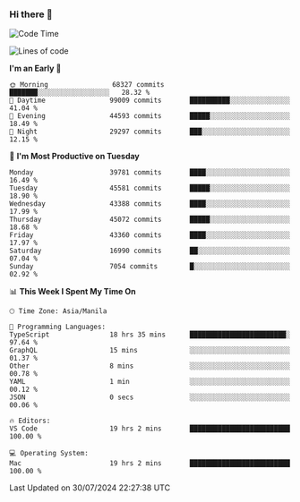 ### Hi there 👋

<!--START_SECTION:waka-->
![Code Time](http://img.shields.io/badge/Code%20Time-5%2C410%20hrs%2022%20mins-blue)

![Lines of code](https://img.shields.io/badge/From%20Hello%20World%20I%27ve%20Written-113.2%20million%20lines%20of%20code-blue)

**I'm an Early 🐤** 

```text
🌞 Morning                68327 commits       ███████░░░░░░░░░░░░░░░░░░   28.32 % 
🌆 Daytime                99009 commits       ██████████░░░░░░░░░░░░░░░   41.04 % 
🌃 Evening                44593 commits       █████░░░░░░░░░░░░░░░░░░░░   18.49 % 
🌙 Night                  29297 commits       ███░░░░░░░░░░░░░░░░░░░░░░   12.15 % 
```
📅 **I'm Most Productive on Tuesday** 

```text
Monday                   39781 commits       ████░░░░░░░░░░░░░░░░░░░░░   16.49 % 
Tuesday                  45581 commits       █████░░░░░░░░░░░░░░░░░░░░   18.90 % 
Wednesday                43388 commits       ████░░░░░░░░░░░░░░░░░░░░░   17.99 % 
Thursday                 45072 commits       █████░░░░░░░░░░░░░░░░░░░░   18.68 % 
Friday                   43360 commits       ████░░░░░░░░░░░░░░░░░░░░░   17.97 % 
Saturday                 16990 commits       ██░░░░░░░░░░░░░░░░░░░░░░░   07.04 % 
Sunday                   7054 commits        █░░░░░░░░░░░░░░░░░░░░░░░░   02.92 % 
```


📊 **This Week I Spent My Time On** 

```text
🕑︎ Time Zone: Asia/Manila

💬 Programming Languages: 
TypeScript               18 hrs 35 mins      ████████████████████████░   97.64 % 
GraphQL                  15 mins             ░░░░░░░░░░░░░░░░░░░░░░░░░   01.37 % 
Other                    8 mins              ░░░░░░░░░░░░░░░░░░░░░░░░░   00.78 % 
YAML                     1 min               ░░░░░░░░░░░░░░░░░░░░░░░░░   00.12 % 
JSON                     0 secs              ░░░░░░░░░░░░░░░░░░░░░░░░░   00.06 % 

🔥 Editors: 
VS Code                  19 hrs 2 mins       █████████████████████████   100.00 % 

💻 Operating System: 
Mac                      19 hrs 2 mins       █████████████████████████   100.00 % 
```


 Last Updated on 30/07/2024 22:27:38 UTC
<!--END_SECTION:waka-->


<!--
**rad182/rad182** is a ✨ _special_ ✨ repository because its `README.md` (this file) appears on your GitHub profile.

Here are some ideas to get you started:

- 🔭 I’m currently working on ...
- 🌱 I’m currently learning ...
- 👯 I’m looking to collaborate on ...
- 🤔 I’m looking for help with ...
- 💬 Ask me about ...
- 📫 How to reach me: ...
- 😄 Pronouns: ...
- ⚡ Fun fact: ...
-->
